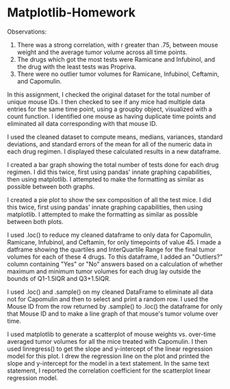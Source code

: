 # Matplotlib-Homework

Observations:
1. There was a strong correlation, with r greater than .75, between mouse weight and the average tumor volume across all time points.
2. The drugs which got the most tests were Ramicane and Infubinol, and the drug with the least tests was Propriva.
3. There were no outlier tumor volumes for Ramicane, Infubinol, Ceftamin, and Capomulin.

In this assignment, I checked the original dataset for the total number of unique mouse IDs.
I then checked to see if any mice had multiple data entries for the same time point, using a groupby object, visualized with a count function.
I identified one mouse as having duplicate time points and eliminated all data corresponding with that mouse ID.

I used the cleaned dataset to compute means, medians, variances, standard deviations, and standard errors of the mean for all of the numeric data in each drug regimen.
I displayed these calculated results in a new dataframe.

I created a bar graph showing the total number of tests done for each drug regimen.
I did this twice, first using pandas' innate graphing capabilities, then using matplotlib.
I attempted to make the formatting as similar as possible between both graphs.

I created a pie plot to show the sex composition of all the test mice.
I did this twice, first using pandas' innate graphing capabilities, then using matplotlib.
I attempted to make the formatting as similar as possible between both plots.

I used .loc() to reduce my cleaned dataframe to only data for Capomulin, Ramicane, Infubinol, and Ceftamin, for only timepoints of value 45.
I made a datframe showing the quartiles and InterQuartile Range for the final tumor volumes for each of these 4 drugs.
To this dataframe, I added an "Outliers?" column containing "Yes" or "No" answers based on a calculation of whether maximum and minimum tumor volumes for each drug lay outside the bounds of Q1-1.5IQR and Q3+1.5IQR.



I used .loc() and .sample() on my cleaned DataFrame to eliminate all data not for Capomulin and then to select and print a random row.
I used the Mouse ID from the row returned by .sample() to .loc() the dataframe for only that Mouse ID and to make a line graph of that mouse's tumor volume over time.

I used matplotlib to generate a scatterplot of mouse weights vs. over-time averaged tumor volumes for all the mice treated with Capomulin.
I then used linregress() to get the slope and y-intercept of the linear regression model for this plot.
I drew the regression line on the plot and printed the slope and y-intercept for the model in a text statement.
In the same text statement, I reported the correlation coefficient for the scatterplot linear regression model.